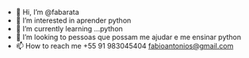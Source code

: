 - 👋 Hi, I’m @fabarata
- 👀 I’m interested in aprender python
- 🌱 I’m currently learning ...python
- 💞️ I’m looking to  pessoas que possam me ajudar e me ensinar python
- 📫 How to reach me  +55 91 983045404  fabioantonios@gmail.com

<!---
fabarata/fabarata is a ✨ special ✨ repository because its `README.md` (this file) appears on your GitHub profile.
You can click the Preview link to take a look at your changes.
--->
